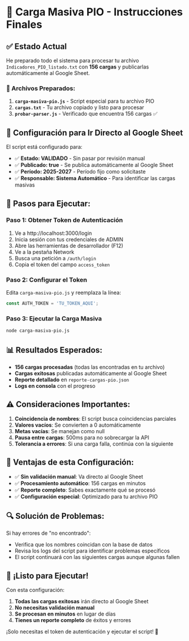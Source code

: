 # 🚀 Carga Masiva PIO - Instrucciones Finales

## ✅ Estado Actual

He preparado todo el sistema para procesar tu archivo `Indicadores_PIO_listado.txt` con **156 cargas** y publicarlas automáticamente al Google Sheet.

### 📁 Archivos Preparados:

1. **`carga-masiva-pio.js`** - Script especial para tu archivo PIO
2. **`cargas.txt`** - Tu archivo copiado y listo para procesar
3. **`probar-parser.js`** - Verificado que encuentra 156 cargas ✅

## 🔧 Configuración para Ir Directo al Google Sheet

El script está configurado para:
- ✅ **Estado: VALIDADO** - Sin pasar por revisión manual
- ✅ **Publicado: true** - Se publica automáticamente al Google Sheet
- ✅ **Período: 2025-2027** - Período fijo como solicitaste
- ✅ **Responsable: Sistema Automático** - Para identificar las cargas masivas

## 🚀 Pasos para Ejecutar:

### Paso 1: Obtener Token de Autenticación

1. Ve a http://localhost:3000/login
2. Inicia sesión con tus credenciales de ADMIN
3. Abre las herramientas de desarrollador (F12)
4. Ve a la pestaña Network
5. Busca una petición a `/auth/login`
6. Copia el token del campo `access_token`

### Paso 2: Configurar el Token

Edita `carga-masiva-pio.js` y reemplaza la línea:
```javascript
const AUTH_TOKEN = 'TU_TOKEN_AQUI';
```

### Paso 3: Ejecutar la Carga Masiva

```bash
node carga-masiva-pio.js
```

## 📊 Resultados Esperados:

- **156 cargas procesadas** (todas las encontradas en tu archivo)
- **Cargas exitosas** publicadas automáticamente al Google Sheet
- **Reporte detallado** en `reporte-cargas-pio.json`
- **Logs en consola** con el progreso

## ⚠️ Consideraciones Importantes:

1. **Coincidencia de nombres**: El script busca coincidencias parciales
2. **Valores vacíos**: Se convierten a 0 automáticamente
3. **Metas vacías**: Se manejan como null
4. **Pausa entre cargas**: 500ms para no sobrecargar la API
5. **Tolerancia a errores**: Si una carga falla, continúa con la siguiente

## 🎯 Ventajas de esta Configuración:

- ✅ **Sin validación manual**: Va directo al Google Sheet
- ✅ **Procesamiento automático**: 156 cargas en minutos
- ✅ **Reporte completo**: Sabes exactamente qué se procesó
- ✅ **Configuración especial**: Optimizado para tu archivo PIO

## 🔍 Solución de Problemas:

Si hay errores de "no encontrado":
- Verifica que los nombres coincidan con la base de datos
- Revisa los logs del script para identificar problemas específicos
- El script continuará con las siguientes cargas aunque algunas fallen

## 🚀 ¡Listo para Ejecutar!

Con esta configuración:
1. **Todas las cargas exitosas** irán directo al Google Sheet
2. **No necesitas validación manual**
3. **Se procesan en minutos** en lugar de días
4. **Tienes un reporte completo** de éxitos y errores

¡Solo necesitas el token de autenticación y ejecutar el script! 🎉
